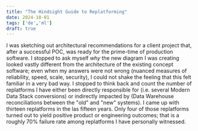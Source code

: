 ```yaml
---
title: "The Hindsight Guide to Replatforming"
date: 2024-10-01
tags: ['de','ml']
draft: true
---
```

I was sketching out architectural recommendations for a client project that, after a successful POC, was ready for the prime-time of production software. I stopped to ask myself _why_ the new diagram I was creating looked vastly different from the architecture of the existing concept software; even when my answers were not wrong (nuanced measures of reliability, speed, scale, security), I could not shake the feeling that this felt familiar in a very bad way. 
I stopped to think back and count the number of replatforms I have either been directly responsible for (i.e. several Modern Data Stack conversions) or indirectly impacted by (Data Warehouse reconciliations between the "old" and "new" systems). I came up with thirteen replatforms in the las fifteen years. Only four of those replatforms turned out to yield positive product or engineering outcomes; that is a roughly 70% failure rate among replatforms I have personally witnessed. 
<!--stackedit_data:
eyJoaXN0b3J5IjpbLTk5NDIxMjkxMl19
-->